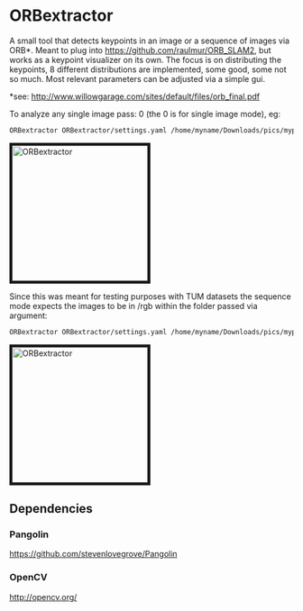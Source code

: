 # ORBextractor

A small tool that detects keypoints in an image or a sequence of images via ORB*. Meant to plug into https://github.com/raulmur/ORB_SLAM2, but works as a keypoint visualizer on its own.
The focus is on distributing the keypoints, 8 different distributions are implemented, some good, some not so much. Most relevant parameters can be adjusted via a simple gui.

*see: http://www.willowgarage.com/sites/default/files/orb_final.pdf


To analyze any single image pass: <path to settings file> <path to image> 0 (the 0 is for single image mode), eg:
```bash
ORBextractor ORBextractor/settings.yaml /home/myname/Downloads/pics/mypic.jpg 0
```
<a href="https://user-images.githubusercontent.com/27887425/57463641-76221600-727b-11e9-8af3-2334534ac622.png" target="_blank"><img src="https://user-images.githubusercontent.com/27887425/57463641-76221600-727b-11e9-8af3-2334534ac622.png" alt="ORBextractor" height="240" border="5" /></a>
  
Since this was meant for testing purposes with TUM datasets the sequence mode expects the images to be in /rgb within the folder passed via argument:
```bash
ORBextractor ORBextractor/settings.yaml /home/myname/Downloads/pics/mypic.jpg 0
```


<a href="https://user-images.githubusercontent.com/27887425/57463644-77ebd980-727b-11e9-9040-7a1b2cf2074c.png" target="_blank"><img src="https://user-images.githubusercontent.com/27887425/57463644-77ebd980-727b-11e9-9040-7a1b2cf2074c.png" alt="ORBextractor" height="240" border="5" /></a>                   


## Dependencies
### Pangolin
https://github.com/stevenlovegrove/Pangolin
### OpenCV
http://opencv.org/
